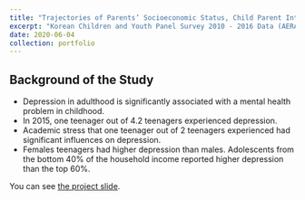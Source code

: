 ```yaml
---
title: "Trajectories of Parents’ Socioeconomic Status, Child Parent Interaction, Children’s Self control, School Readiness, and Academic Performance"
excerpt: "Korean Children and Youth Panel Survey 2010 - 2016 Data (AERA conference poster 2019) <br/> <img src='/personal_page/images/school_readiness.png'>"
date: 2020-06-04
collection: portfolio
---
```


Background of the Study
-----
* Depression in adulthood is significantly associated with a mental health problem in childhood.
* In 2015, one teenager out of 4.2 teenagers experienced depression.  
* Academic stress that one teenager out of 2 teenagers experienced had significant influences on depression.
* Females teenagers had higher depression than males. Adolescents from the bottom 40% of the household income reported higher depression than the top 60%.

You can see [the project slide](https://docs.google.com/presentation/d/1ZN4aDZzsOtd8FRu4JvSlWoBJdMQNfzAx7QQ1aIHmZ0A/edit?usp=sharing).
